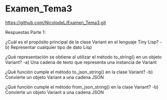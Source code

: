 # Examen_Tema3
https://github.com/NicolodeL/Examen_Tema3.git

Respuestas Parte 1:

¿Cuál es el propósito principal de la clase Variant en el lenguaje Tiny Lisp?
-b) Representar cualquier tipo de dato Lisp

¿Qué representación se obtiene al utilizar el método to_string() en un objeto Variant?
-a) Una cadena de texto que representa una instancia de Variant

¿Qué función cumple el método to_json_string() en la clase Variant?
-b) Convierte un objeto Variant a una cadena JSON

¿Qué función cumple el método from_json_string() en la clase Variant?
-b) Convierte un objeto Variant a una cadena JSON
